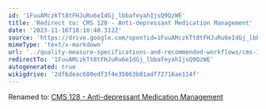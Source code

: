 ```yaml
---
id: '1FuuAMczkTt8tFHJuRu6eIdGj_lbbafeyahIjsQ9QzWE'
title: 'Redirect to: CMS 128 - Anti-depressant Medication Management'
date: '2023-11-16T18:10:40.312Z'
source: 'https://drive.google.com/open?id=1FuuAMczkTt8tFHJuRu6eIdGj_lbbafeyahIjsQ9QzWE'
mimeType: 'text/x-markdown'
url: '../quality-measure-specifications-and-recommended-workflows/cms-128-anti-depressant-medication-management.md'
redirectTo: '1FuuAMczkTt8tFHJuRu6eIdGj_lbbafeyahIjsQ9QzWE'
autogenerated: true
wikigdrive: '2df6deac680edf3f4e35063b01adf72716ae114f'
---
```

Renamed to: [CMS 128 - Anti-depressant Medication Management](../quality-measure-specifications-and-recommended-workflows/cms-128-anti-depressant-medication-management.md)
